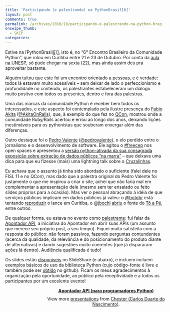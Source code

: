 ```yaml
---
title: 'Participando (e palestrando) na PythonBrasil[6]'
layout: post
comments: true
permalink: /archives/2010/10/participando-e-palestrando-na-python-brasil-6.html
onswipe_thumb:
  - SKIP
categories:
---
```

Estive na [PythonBrasil[6]][1], isto é, no &#8220;6º Encontro Brasileiro da Comunidade Python&#8221;, que rolou em Curitiba entre 21 e 23 de Outubro. Por conta da [aula na UNESP][2], só pude chegar na sexta (22), mas ainda assim deu pra aproveitar bastante.

Alguém tuitou que este foi um encontro orientado a pessoas, e é verdade: todos lá estavam muito acessíveis &#8211; sem deixar de lado o perfeccionismo e profundidade no conteúdo, os palestrantes estabeleceram um diálogo muito positvo com todos os presentes, dentro e fora das palestras.

Uma das marcas da comunidade Python é receber bem todos os interessados, e este aspecto foi contemplado pela ilustre presença do [Fabio Akita][3] ([@AkitaOnRails][4]), que, à exemplo do que fez no [QCon][5], mostrou onde a comunidade Ruby/Rails acertou e errou ao longo dos anos, deixando lições inestimáveis para os pythonistas que souberam enxergar além das diferenças.

Outro destaque foi o [Pedro Valente][6] ([@pedrovalente][7]), o elo perdido entre o jornalismo e o desenvolvimento de software. Ele agitou o [#freecep][8] nos open spaces e apresentou a [versão python-ativada da sua consagrada exposição sobre extração de dados públicos &#8220;na marra&#8221;][9] &#8211; que deixava uma dica para que eu fizesse (mais) uma lightning talk sobre o [Cruzalinhas][10].

Eu achava que o assunto já tinha sido abordado o suficiente (falei dele no FISL 11 e no QCon), mas dado que a palestra original do Pedro Valente foi justamente o que me inspirou a criar o site, achei que não faria mal em complementar a apresentação dele (mesmo sem ter ensaiado ou feito slides próprios para a ocasião). Mas ver o pessoal abraçando à idéia de que serviços públicos implicam em dados públicos já valeu: o [@botobr][11] está tentando [reproduzir][12] o lance em Curitiba, o [@jbochi][11] [abriu][13] o fonte do [Tô a Pé][14], entre outros.

De qualquer forma, eu estava no evento como [palestrante][15]: fui falar da [Apontador API][16], a iniciativa do Apontador em abrir suas APIs (um assunto que merece seu próprio post, a seu tempo). Fiquei muito satisfeito com a resposta do público: não foram passivos, fazendo perguntas contundentes (acerca da qualidade, da relevância e do posicionamento do produto diante de alternativas) e dando sugestões muito coerentes (que já dispararam ações lá dentro). Audiência qualificada é tudo!

Os slides estão [disponíveis][17] no SlideShare (e abaixo), e incluem incluem exemplos básicos de uso da biblioteca Python (cujo código-fonte é livre e também pode ser [obtido][18] no github). Ficam os meus agradecimentos à organização pela oportunidade, ao público pela receptividade e a todos os participantes por um excelente evento!

<div style="width:425px;margin-left:110px;text-align:center" id="__ss_5538470">
  <strong style="display:block;margin:12px 0 4px"><a href="http://www.slideshare.net/chesterbr/apontador-api-para-programadores-python" title="Apontador API (para programadores Python)">Apontador API (para programadores Python)</a></strong> <div style="padding:5px 0 12px">
    View more <a href="http://www.slideshare.net/">presentations</a> from <a href="http://www.slideshare.net/chesterbr">Chester (Carlos Duarte do Nascimento)</a>.
  </div>
</div>

 [1]: http://www.pythonbrasil.org.br/2010/
 [2]: //chester.me/archives/2010/10/aula-sobre-mashups-web-na-unesp-seccomp-2010.html
 [3]: http://akitaonrails.com/
 [4]: http://twitter.com/akitaonrails
 [5]: //chester.me/archives/2010/09/qcon-sao-paulo-2010.html
 [6]: http://www.pedrovalente.com/
 [7]: http://twitter.com/pedrovalente
 [8]: http://twitter.com/#!/search/freecep
 [9]: http://www.slideshare.net/pedrovalente/extraindo-dados-pblicos-na-marra-com-python
 [10]: http://cruzalinhas.com
 [11]: http://twitter.com/jbochi
 [12]: http://twitter.com/#!/botobr/statuses/28628220039
 [13]: http://twitter.com/#!/jbochi/statuses/28588645207
 [14]: http://www.toape.com.br/
 [15]: http://www.pythonbrasil.org.br/2010/sobre-o-evento/inscricoes/307ffc4f049ebddf2ea4f4e2a2d8599f
 [16]: http://api.apontador.com.br
 [17]: http://www.slideshare.net/chesterbr/apontador-api-para-programadores-python
 [18]: http://github.com/apontador/apontador-api-libs/tree/master/python/
